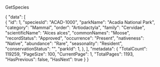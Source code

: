 GetSpecies

{
  "data": [  
        {
            "id": 1,
            "speciesId": "ACAD-1000",
            "parkName": "Acadia National Park",
            "category": "Mammal",
            "order": "Artiodactyla",
            "family": "Cervidae",
            "scientificName": "Alces alces",
            "commonNames": "Moose",
            "recordStatus": "Approved",
            "occurrence": "Present",
            "nativeness": "Native",
            "abundance": "Rare",
            "seasonality": "Resident",
            "conservationStatus": "",
            "parkId": 1,
        },
        <!-- species list continues -->
    ],
  "metadata": {
    "TotalCount": 119259,
    "PageSize": 100,
    "CurrentPage": 1,
    "TotalPages": 1193,
    "HasPrevious": false,
    "HasNext": true
  }
}
